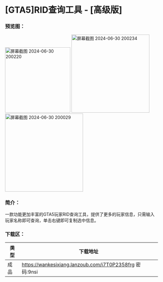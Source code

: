 # [GTA5]RID查询工具 - [高级版]

### 预览图：
<img width="215" alt="屏幕截图 2024-06-30 200220" src="https://github.com/Yi-Zero/Yi-Zero.github.io/assets/158990067/2c1094de-f016-4a42-b74b-330530bcd0f5">

<img width="257" alt="屏幕截图 2024-06-30 200234" src="https://github.com/Yi-Zero/Yi-Zero.github.io/assets/158990067/5713de93-99e0-401d-9fb5-0dc319cfc9e8">

<img width="257" alt="屏幕截图 2024-06-30 200029" src="https://github.com/Yi-Zero/Yi-Zero.github.io/assets/158990067/f90927f2-4453-4fa5-a640-b5c9bea6407d">

### 简介：
一款功能更加丰富的GTA5玩家RID查询工具，提供了更多的玩家信息，只需输入玩家名称即可查询，单击右键即可复制选中信息。


### 下载区：

| 类型      | 下载地址 |
| ----------- | ----------- |
| 成品  |https://wankesixiang.lanzoub.com/i7T0P2358frg 密码:9nsi       |


